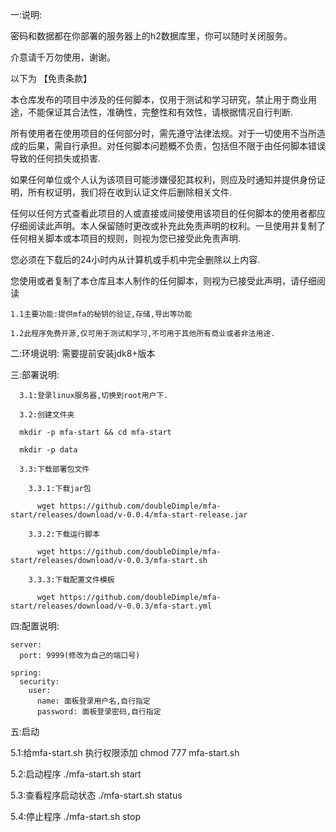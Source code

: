 一:说明:

密码和数据都在你部署的服务器上的h2数据库里，你可以随时关闭服务。

介意请千万勿使用，谢谢。

以下为 【免责条款】

本仓库发布的项目中涉及的任何脚本，仅用于测试和学习研究，禁止用于商业用途，不能保证其合法性，准确性，完整性和有效性，请根据情况自行判断.

所有使用者在使用项目的任何部分时，需先遵守法律法规。对于一切使用不当所造成的后果，需自行承担。对任何脚本问题概不负责，包括但不限于由任何脚本错误导致的任何损失或损害.

如果任何单位或个人认为该项目可能涉嫌侵犯其权利，则应及时通知并提供身份证明，所有权证明，我们将在收到认证文件后删除相关文件.

任何以任何方式查看此项目的人或直接或间接使用该项目的任何脚本的使用者都应仔细阅读此声明。本人保留随时更改或补充此免责声明的权利。一旦使用并复制了任何相关脚本或本项目的规则，则视为您已接受此免责声明.

您必须在下载后的24小时内从计算机或手机中完全删除以上内容.

您使用或者复制了本仓库且本人制作的任何脚本，则视为已接受此声明，请仔细阅读

    1.1主要功能:提供mfa的秘钥的验证,存储,导出等功能
  
    1.2此程序免费开源,仅可用于测试和学习,不可用于其他所有商业或者非法用途.

二:环境说明: 需要提前安装jdk8+版本

三:部署说明:

      3.1:登录linux服务器,切换到root用户下.
  
      3.2:创建文件夹 
      
      mkdir -p mfa-start && cd mfa-start
      
      mkdir -p data
  
      3.3:下载部署包文件
  
        3.3.1:下载jar包
    
          wget https://github.com/doubleDimple/mfa-start/releases/download/v-0.0.4/mfa-start-release.jar
      
        3.3.2:下载运行脚本
    
          wget https://github.com/doubleDimple/mfa-start/releases/download/v-0.0.3/mfa-start.sh
      
        3.3.3:下载配置文件模板
    
          wget https://github.com/doubleDimple/mfa-start/releases/download/v-0.0.3/mfa-start.yml

四:配置说明:
 
    server:
      port: 9999(修改为自己的端口号)

    spring:
      security:
        user:
          name: 面板登录用户名,自行指定
          password: 面板登录密码,自行指定


五:启动

  5.1:给mfa-start.sh 执行权限添加
    chmod 777 mfa-start.sh

  5.2:启动程序
    ./mfa-start.sh start

  5.3:查看程序启动状态
    ./mfa-start.sh status

  5.4:停止程序
    ./mfa-start.sh stop
